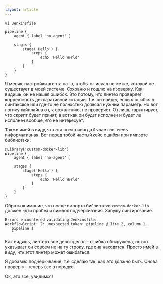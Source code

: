```yaml
---
layout: article
---
```


```
vi Jenkinsfile

pipeline {
    agent { label 'no-agent' }

    stages {
        stage('Hello') {
            steps {
                echo 'Hello World'
            }
        }
    }
}

```

Я меняю настройки агента на то, чтобы он искал по метке, которой не существует в моей системе. Сохраню и пошлю на проверку. Как видишь, он не нашел ошибок. Это потому, что линтер проверяет корректность декларативной нотации. Т.е. он найдет, если я ошибся в синтаксисе или где-то не полностью дописал нужный параметр. Но вот логику пайплайна он, к сожалению, не проверяет. Он лишь гарантирует, что скрипт будет принят, а вот как он будет исполнен и будет ли исполнен вообще, его не интересует.

Также имей в виду, что эта штука иногда бывает не очень информативная. Вот перед тобой частый кейс ошибки при импорте библиотеки:

```
@Library('custom-docker-lib')
pipeline { 
    agent { label 'no-agent' }

    stages {
        stage('Hello') {
            steps {
                echo 'Hello World'
            }
        }
    }
}
```

Обрати внимание, что после импорта библиотеки `custom-docker-lib` должен идти пробел и символ подчеркивания. Запущу линтирование.

```
Errors encountered validating Jenkinsfile:
WorkflowScript: 2: unexpected token: pipeline @ line 2, column 1.
   pipeline {
   ^

```

Как видишь, линтер свое дело сделал - ошибка обнаружена, но вот указывает он совсем не на ту строку, где она находится. Просто имей в виду, что этот линтер может ошибаться.

Я добавлю подчеркивание, т.е. сделаю так, как это должно быть. Снова проверю - теперь все в порядке.

Ок, это все, увидимся!

